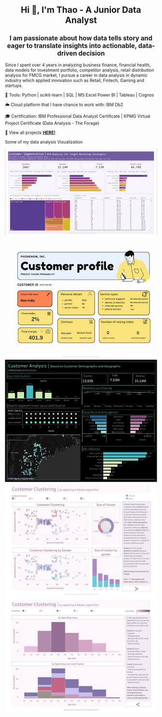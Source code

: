 <h1 align="center"> Hi 👋, I'm Thao - A Junior Data Analyst </h1>

<h2 align="center"> I am passionate about how data tells story and eager to translate insights into actionable, data-driven decision </h2>

Since I spent over 4 years in analyzing business finance, financial health, data models for investment portfolio, competitor analysis, retail distribution analysis for FMCG market, I pursue a career in data analysis in dynamic industry which applied innovation such as Retail, Fintech, Gaming and startups. 

🔧 Tools: Python | scikit-learn | SQL | MS Excel Power BI | Tableau | Cognos

🌥 Cloud platform that I have chance to work with: IBM Db2

🎓 Certification: IBM Professional Data Analyst Certificate | 
KPMG Virtual Project Certificate (Data Analysis - The Forage)

<p> 📌 View all projects <a href="https://github.com/nhthaonguyen?tab=repositories"><strong>HERE!</strong></a> </p>


<p> Some of my data analysis Visualization </p>
<img src="https://github.com/nhthaonguyen/nhthaonguyen.github.io/blob/main/image/Customer-Segmentation-Viz.png?raw=true"/>
<img src="image/churn-predict-profile.png"/>
<img src="https://github.com/nhthaonguyen/nhthaonguyen.github.io/blob/main/image/Customer-Analysis.png?raw=true"/>
<img src="image/Customer-Clustering-KMeans_page1.jpg"/>
<img src="image/Customer-Clustering-KMeans_page2.jpg"/>

